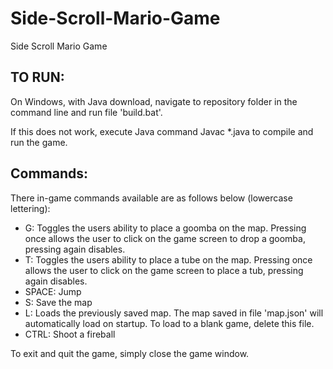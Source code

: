 # Side-Scroll-Mario-Game
Side Scroll Mario Game


## TO RUN:


On Windows, with Java download, navigate to repository folder in the command line and run file 'build.bat'.


If this does not work, execute Java command Javac *.java to compile and run the game.


## Commands:


There in-game commands available are as follows below (lowercase lettering):

   * G:  Toggles the users ability to place a goomba on the map. Pressing once allows the user to click on the game screen to drop a goomba, pressing again disables. <br>
   * T:  Toggles the users ability to place a tube on the map. Pressing once allows the user to click on the game screen to place a tub, pressing again disables. <br>
   * SPACE:  Jump <br>
   * S:  Save the map <br>
   * L:  Loads the previously saved map. The map saved in file 'map.json' will automatically load on startup. To load to a blank game, delete this file. <br>
   * CTRL:  Shoot a fireball <br>

To exit and quit the game, simply close the game window.
